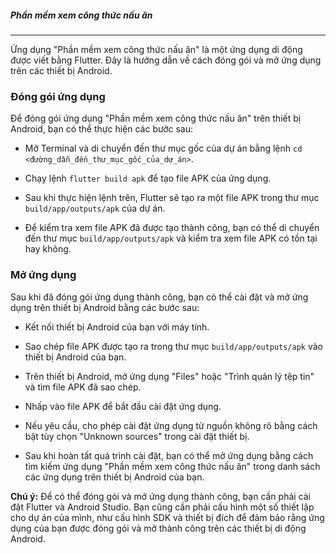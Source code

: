 ##### Phần mềm xem công thức nấu ăn
----------------------------------------------------------------------------------------------------

Ứng dụng "Phần mềm xem công thức nấu ăn" là một ứng dụng di động được viết bằng Flutter. Đây là hướng dẫn về cách đóng gói và mở ứng dụng trên các thiết bị Android.

### Đóng gói ứng dụng

Để đóng gói ứng dụng "Phần mềm xem công thức nấu ăn" trên thiết bị Android, bạn có thể thực hiện các bước sau:

*   Mở Terminal và di chuyển đến thư mục gốc của dự án bằng lệnh `cd <đường_dẫn_đến_thư_mục_gốc_của_dự_án>`.
    
*   Chạy lệnh `flutter build apk` để tạo file APK của ứng dụng.
    
*   Sau khi thực hiện lệnh trên, Flutter sẽ tạo ra một file APK trong thư mục `build/app/outputs/apk` của dự án.
    
*   Để kiểm tra xem file APK đã được tạo thành công, bạn có thể di chuyển đến thư mục `build/app/outputs/apk` và kiểm tra xem file APK có tồn tại hay không.
    

### Mở ứng dụng

Sau khi đã đóng gói ứng dụng thành công, bạn có thể cài đặt và mở ứng dụng trên thiết bị Android bằng các bước sau:

*   Kết nối thiết bị Android của bạn với máy tính.
    
*   Sao chép file APK được tạo ra trong thư mục `build/app/outputs/apk` vào thiết bị Android của bạn.
    
*   Trên thiết bị Android, mở ứng dụng "Files" hoặc "Trình quản lý tệp tin" và tìm file APK đã sao chép.
    
*   Nhấp vào file APK để bắt đầu cài đặt ứng dụng.
    
*   Nếu yêu cầu, cho phép cài đặt ứng dụng từ nguồn không rõ bằng cách bật tùy chọn "Unknown sources" trong cài đặt thiết bị.
    
*   Sau khi hoàn tất quá trình cài đặt, bạn có thể mở ứng dụng bằng cách tìm kiếm ứng dụng "Phần mềm xem công thức nấu ăn" trong danh sách các ứng dụng trên thiết bị Android của bạn.
    

**Chú ý:** Để có thể đóng gói và mở ứng dụng thành công, bạn cần phải cài đặt Flutter và Android Studio. Bạn cũng cần phải cấu hình một số thiết lập cho dự án của mình, như cấu hình SDK và thiết bị đích để đảm bảo rằng ứng dụng của bạn được đóng gói và mở thành công trên các thiết bị di động Android.
